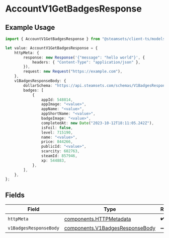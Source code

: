 # AccountV1GetBadgesResponse

## Example Usage

```typescript
import { AccountV1GetBadgesResponse } from "@steamsets/client-ts/models/operations";

let value: AccountV1GetBadgesResponse = {
    httpMeta: {
        response: new Response('{"message": "hello world"}', {
            headers: { "Content-Type": "application/json" },
        }),
        request: new Request("https://example.com"),
    },
    v1BadgesResponseBody: {
        dollarSchema: "https://api.steamsets.com/schemas/V1BadgesResponseBody.json",
        badges: [
            {
                appId: 548814,
                appImage: "<value>",
                appName: "<value>",
                appShortName: "<value>",
                badgeImage: "<value>",
                completedAt: new Date("2023-10-12T18:11:05.242Z"),
                isFoil: false,
                level: 715190,
                name: "<value>",
                price: 844266,
                publicId: "<value>",
                scarcity: 602763,
                steamId: 857946,
                xp: 544883,
            },
        ],
    },
};
```

## Fields

| Field                                                                              | Type                                                                               | Required                                                                           | Description                                                                        |
| ---------------------------------------------------------------------------------- | ---------------------------------------------------------------------------------- | ---------------------------------------------------------------------------------- | ---------------------------------------------------------------------------------- |
| `httpMeta`                                                                         | [components.HTTPMetadata](../../models/components/httpmetadata.md)                 | :heavy_check_mark:                                                                 | N/A                                                                                |
| `v1BadgesResponseBody`                                                             | [components.V1BadgesResponseBody](../../models/components/v1badgesresponsebody.md) | :heavy_minus_sign:                                                                 | OK                                                                                 |